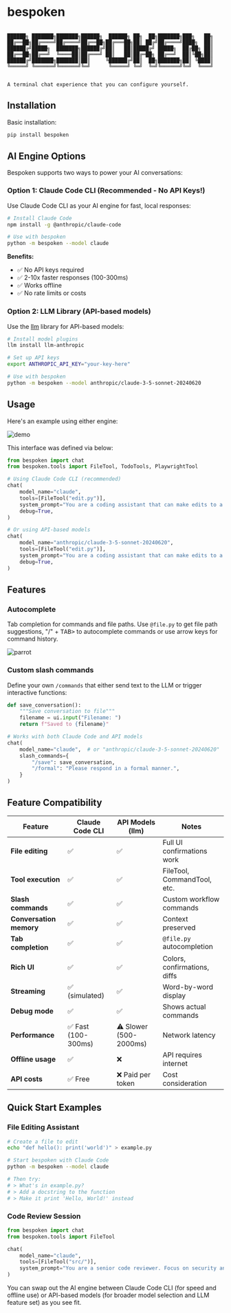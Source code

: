 # bespoken

```

██████╗ ███████╗███████╗██████╗  ██████╗ ██╗  ██╗███████╗███╗   ██╗
██╔══██╗██╔════╝██╔════╝██╔══██╗██╔═══██╗██║ ██╔╝██╔════╝████╗  ██║
██████╔╝█████╗  ███████╗██████╔╝██║   ██║█████╔╝ █████╗  ██╔██╗ ██║
██╔══██╗██╔══╝  ╚════██║██╔═══╝ ██║   ██║██╔═██╗ ██╔══╝  ██║╚██╗██║
██████╔╝███████╗███████║██║     ╚██████╔╝██║  ██╗███████╗██║ ╚████║
╚═════╝ ╚══════╝╚══════╝╚═╝      ╚═════╝ ╚═╝  ╚═╝╚══════╝╚═╝  ╚═══╝


A terminal chat experience that you can configure yourself.
```

## Installation

Basic installation:

```bash
pip install bespoken
```

## AI Engine Options

Bespoken supports two ways to power your AI conversations:

### Option 1: Claude Code CLI (Recommended - No API Keys!)

Use Claude Code CLI as your AI engine for fast, local responses:

```bash
# Install Claude Code
npm install -g @anthropic/claude-code

# Use with bespoken  
python -m bespoken --model claude
```

**Benefits:**
- ✅ No API keys required
- ✅ 2-10x faster responses (100-300ms)
- ✅ Works offline
- ✅ No rate limits or costs

### Option 2: LLM Library (API-based models)

Use the [llm](https://llm.datasette.io/en/stable/) library for API-based models:

```bash
# Install model plugins
llm install llm-anthropic

# Set up API keys
export ANTHROPIC_API_KEY="your-key-here"

# Use with bespoken
python -m bespoken --model anthropic/claude-3-5-sonnet-20240620
```

## Usage

Here's an example using either engine:

![demo](https://github.com/user-attachments/assets/fd358f95-26dc-4f2d-adbd-2eb4ab1804af)

This interface was defined via below:

```python
from bespoken import chat
from bespoken.tools import FileTool, TodoTools, PlaywrightTool

# Using Claude Code CLI (recommended)
chat(
    model_name="claude",
    tools=[FileTool("edit.py")],
    system_prompt="You are a coding assistant that can make edits to a single file.",
    debug=True,
)

# Or using API-based models
chat(
    model_name="anthropic/claude-3-5-sonnet-20240620", 
    tools=[FileTool("edit.py")],
    system_prompt="You are a coding assistant that can make edits to a single file.",
    debug=True,
)
```

## Features 

### Autocomplete 

Tab completion for commands and file paths. Use `@file.py` to get file path suggestions, "/" + <kbd>TAB></kbd> to autocomplete commands or use arrow keys for command history.

![parrot](https://github.com/user-attachments/assets/284ce287-ecc6-4beb-8fb5-6df77d3704f7)

### Custom slash commands

Define your own `/commands` that either send text to the LLM or trigger interactive functions:

```python
def save_conversation():
    """Save conversation to file"""
    filename = ui.input("Filename: ")
    return f"Saved to {filename}"

# Works with both Claude Code and API models
chat(
    model_name="claude",  # or "anthropic/claude-3-5-sonnet-20240620"
    slash_commands={
        "/save": save_conversation,
        "/formal": "Please respond in a formal manner.",
    }
)
```

## Feature Compatibility

| Feature | Claude Code CLI | API Models (llm) | Notes |
|---------|----------------|------------------|-------|
| **File editing** | ✅ | ✅ | Full UI confirmations work |
| **Tool execution** | ✅ | ✅ | FileTool, CommandTool, etc. |
| **Slash commands** | ✅ | ✅ | Custom workflow commands |
| **Conversation memory** | ✅ | ✅ | Context preserved |
| **Tab completion** | ✅ | ✅ | `@file.py` autocompletion |
| **Rich UI** | ✅ | ✅ | Colors, confirmations, diffs |
| **Streaming** | ✅ (simulated) | ✅ | Word-by-word display |
| **Debug mode** | ✅ | ✅ | Shows actual commands |
| **Performance** | ✅ Fast (100-300ms) | ⚠️ Slower (500-2000ms) | Network latency |
| **Offline usage** | ✅ | ❌ | API requires internet |
| **API costs** | ✅ Free | ❌ Paid per token | Cost consideration |

## Quick Start Examples

### File Editing Assistant
```bash
# Create a file to edit
echo "def hello(): print('world')" > example.py

# Start bespoken with Claude Code
python -m bespoken --model claude

# Then try:
# > What's in example.py?
# > Add a docstring to the function
# > Make it print 'Hello, World!' instead
```

### Code Review Session
```python
from bespoken import chat
from bespoken.tools import FileTool

chat(
    model_name="claude",
    tools=[FileTool("src/")],
    system_prompt="You are a senior code reviewer. Focus on security and best practices."
)
```


You can swap out the AI engine between Claude Code CLI (for speed and offline use) or API-based models (for broader model selection and LLM feature set) as you see fit.


